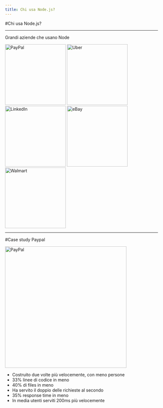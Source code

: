 ```yaml
---
title: Chi usa Node.js?
---
```


#Chi usa Node.js?

---

Grandi aziende che usano Node

<div class="row mt-5">
<div class="col-12 align-content-center">


<img src="https://upload.wikimedia.org/wikipedia/fr/4/46/Paypal_2014_%28logo%29.png" alt="PayPal" style="width:200px;"/>
<img src="https://www.lautomobile.aci.it/fileadmin/_processed_/6/a/csm_Uber-Logo-Black_065a300ebe.jpg" alt="Uber" style="width:200px;"/>
<img src="https://upload.wikimedia.org/wikipedia/commons/thumb/0/01/LinkedIn_Logo.svg/1024px-LinkedIn_Logo.svg.png" alt="LinkedIn" style="width:200px;"/>
<img src="https://d1nqluafkq3duy.cloudfront.net/blog/wp-content/uploads/ebay_logo-650x290.png" alt="eBay" style="width:200px;"/>
<img src="https://instantpot.com/wp-content/uploads/2018/08/Walmart-logo.jpg" alt="Walmart" style="width:200px;"/>

</div>

</div>



---

#Case study Paypal

<div class="row">
<div class="col-6  align-self-center">

<img src="https://upload.wikimedia.org/wikipedia/fr/4/46/Paypal_2014_%28logo%29.png" alt="PayPal" style="width:400px;"/>

</div>
<div class="col-6  align-self-center">

- Costruito due volte più velocemente, con meno persone
- 33%  linee di codice in meno
- 40% di files in meno
- Ha servito il doppio delle richieste al secondo
- 35% response time in meno
- In media utenti serviti 200ms più velocemente


</div>
</div>





